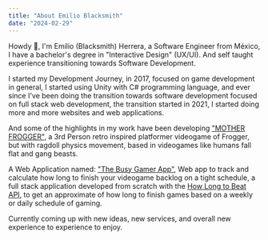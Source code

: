 ```yaml
---
title: "About Emilio Blacksmith"
date: "2024-02-29"
---
```


Howdy 🤠, I'm Emilio (Blacksmith) Herrera, a Software Engineer from México, I have a bachelor's degree in "Interactive Design" (UX/UI). And self taught experience transitioning towards Software Development.

I started my Development Journey, in 2017, focused on game development in general, I started using Unity with C# programming language, and ever since I've been doing the transition towards software development focused on full stack web development, the transition started in 2021, I started doing more and more websites and web applications.

And some of the highlights in my work have been developing ["MOTHER FROGGER"](https://emilioblacksmith.itch.io/frogger-but-with-ragdolls), a 3rd Person retro inspired platformer videogame of Frogger, but with ragdoll physics movement, based in videogames like humans fall flat and gang beasts.

A Web Application named: ["The Busy Gamer App"](https://github.com/EmilioBlacksmith/TheBusyGamerWebApp), Web app to track and calculate how long to finish your videogame backlog on a tight schedule, a full stack application developed from scratch with the [How Long to Beat API](https://github.com/EmilioBlacksmith/TheBusyGamerAppAPI), to get an approximate of how long to finish games based on a weekly or daily schedule of gaming.

Currently coming up with new ideas, new services, and overall new experience to experience to enjoy.
